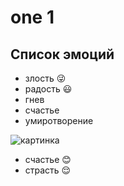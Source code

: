# one 1
## Список эмоций
* злость :stuck_out_tongue_winking_eye:
* радость :smiley:
* гнев
* счастье 
* умиротворение


![картинка](https://avatars.mds.yandex.net/i?id=316aae47143cc822ce96f99ac4c0716c-5477942-images-thumbs&ref=rim&n=33&w=226&h=150)



* счастье :blush:
* страсть :relieved:




